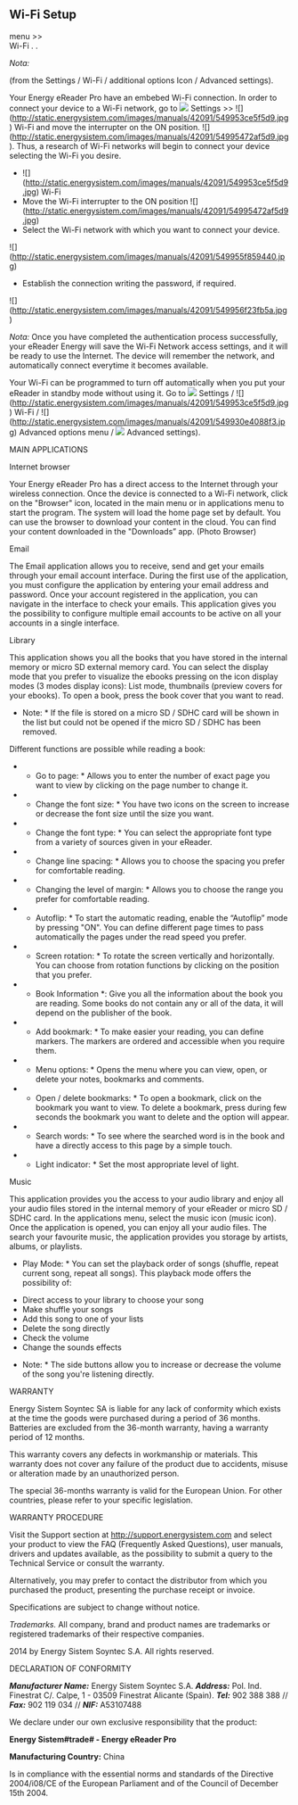 ## Wi-Fi Setup

  menu >>  
Wi-Fi
.
.


*Nota:* 

 (from the Settings / Wi-Fi / additional options Icon / Advanced settings).

Your Energy eReader Pro have an embebed Wi-Fi connection. In order to connect your device to a Wi-Fi network, go to ![](http://static.energysistem.com/images/manuals/42091/5499468057a7f.jpg) Settings >> ![] (http://static.energysistem.com/images/manuals/42091/549953ce5f5d9.jpg) Wi-Fi and move the interrupter on the ON position. ![] (http://static.energysistem.com/images/manuals/42091/54995472af5d9.jpg). Thus, a research of Wi-Fi networks will begin to connect your device selecting the Wi-Fi you desire.

- ![] (http://static.energysistem.com/images/manuals/42091/549953ce5f5d9.jpg) Wi-Fi 
- Move the Wi-Fi interrupter to the ON position ![] (http://static.energysistem.com/images/manuals/42091/54995472af5d9.jpg)
- Select the Wi-Fi network with which you want to connect your device.

![] (http://static.energysistem.com/images/manuals/42091/549955f859440.jpg)

- Establish the connection writing the password, if required.

![] (http://static.energysistem.com/images/manuals/42091/549956f23fb5a.jpg)

*Nota:* Once you have completed the authentication process successfully, your eReader Energy will save the Wi-Fi Network access settings, and it will be ready to use the Internet. The device will remember the network, and automatically connect everytime it becomes available. 

Your Wi-Fi can be programmed to turn off automatically when you put your eReader in standby mode without using it. Go to ![](http://static.energysistem.com/images/manuals/42091/5499468057a7f.jpg) Settings / ![] (http://static.energysistem.com/images/manuals/42091/549953ce5f5d9.jpg) Wi-Fi / ![] (http://static.energysistem.com/images/manuals/42091/549930e4088f3.jpg) Advanced options menu / ![](http://static.energysistem.com/images/manuals/42091/5499468057a7f.jpg) Advanced settings).



MAIN APPLICATIONS

Internet browser


Your Energy eReader Pro has a direct access to the Internet through your wireless connection. Once the device is connected to a Wi-Fi network, click on the "Browser" icon, located in the main menu or in applications menu to start the program. The system will load the home page set by default. You can use the browser to download your content in the cloud. You can find your content downloaded in the "Downloads” app.
(Photo Browser)

Email 

The Email application allows you to receive, send and get your emails through your email account interface. 
During the first use of the application, you must configure the application by entering your email address and password. Once your account registered in the application, you can navigate in the interface to check your emails. 
This application gives you the possibility to configure multiple email accounts to be active on all your accounts in a single interface.

Library 

This application shows you all the books that you have stored in the internal memory or micro SD external memory card. 
You can select the display mode that you prefer to visualize the ebooks pressing on the icon display modes (3 modes display icons): List mode, thumbnails (preview covers for your ebooks). To open a book, press the book cover that you want to read. 
 
* Note: * If the file is stored on a micro SD / SDHC card will be shown in the list but could not be opened if the micro SD / SDHC has been removed. 

Different functions are possible while reading a book: 
- * Go to page: * Allows you to enter the number of exact page you want to view by clicking on the page number to change it. 
- * Change the font size: * You have two icons on the screen to increase or decrease the font size until the size you want. 
- * Change the font type: * You can select the appropriate font type from a variety of sources given in your eReader. 
- * Change line spacing: * Allows you to choose the spacing you prefer for comfortable reading. 
- * Changing the level of margin: * Allows you to choose the range you prefer for comfortable reading. 
- * Autoflip: * To start the automatic reading, enable the “Autoflip” mode by pressing "ON". You can define different page times to pass automatically the pages under the read speed you prefer. 
- * Screen rotation: * To rotate the screen vertically and horizontally. You can choose from rotation functions by clicking on the position that you prefer. 
- * Book Information *: Give you all the information about the book you are reading. Some books do not contain any or all of the data, it will depend on the publisher of the book. 
- * Add bookmark: * To make easier your reading, you can define markers. The markers are ordered and accessible when you require them. 
- * Menu options: * Opens the menu where you can view, open, or delete your notes, bookmarks and comments. 
- * Open / delete bookmarks: * To open a bookmark, click on the bookmark you want to view. To delete a bookmark, press during few seconds the bookmark you want to delete and the option will appear. 
- * Search words: * To see where the searched word is in the book and have a directly access to this page by a simple touch. 
- * Light indicator: * Set the most appropriate level of light.

Music 

This application provides you the access to your audio library and enjoy all your audio files stored in the internal memory of your eReader or micro SD / SDHC card. In the applications menu, select the music icon (music icon). 
Once the application is opened, you can enjoy all your audio files. The search your favourite music, the application provides you storage by artists, albums, or playlists.

* Play Mode: * You can set the playback order of songs (shuffle, repeat current song, repeat all songs). 
This playback mode offers the possibility of: 
- Direct access to your library to choose your song 
- Make shuffle your songs 
- Add this song to one of your lists 
- Delete the song directly 
- Check the volume 
- Change the sounds effects 

* Note: * The side buttons allow you to increase or decrease the volume of the song you're listening directly.


WARRANTY

Energy Sistem Soyntec SA is liable for any lack of conformity which exists at the time the goods were purchased during a period of 36 months. Batteries are excluded from the 36-month warranty, having a warranty period of 12 months.

This warranty covers any defects in workmanship or materials. This warranty does not cover any failure of the product due to accidents, misuse or alteration made by an unauthorized person.

The special 36-months warranty is valid for the European Union. For other countries, please refer to your specific legislation.

WARRANTY PROCEDURE

Visit the Support section at http://support.energysistem.com and select your product to view the FAQ (Frequently Asked Questions), user manuals, drivers and updates available, as the possibility to submit a query to the Technical Service or consult the warranty.

Alternatively, you may prefer to contact the distributor from which you purchased the product, presenting the purchase receipt or invoice.

Specifications are subject to change without notice.

*Trademarks.* All company, brand and product names are trademarks or registered trademarks of their respective companies.

2014 by Energy Sistem Soyntec S.A. All rights reserved.

DECLARATION OF CONFORMITY

_**Manufacturer Name:**_ Energy Sistem Soyntec S.A.
_**Address:**_ Pol. Ind. Finestrat C/. Calpe, 1 - 03509 Finestrat Alicante (Spain).
_**Tel:**_ 902 388 388 // _**Fax:**_ 902 119 034 // _**NIF:**_  A53107488


We declare under our own exclusive responsibility that the product:

**Energy Sistem#trade# - Energy eReader Pro**

**Manufacturing Country:** China

Is in compliance with the essential norms and standards of the Directive 2004/i08/CE of the European Parliament and of the Council of December 15th 2004.





